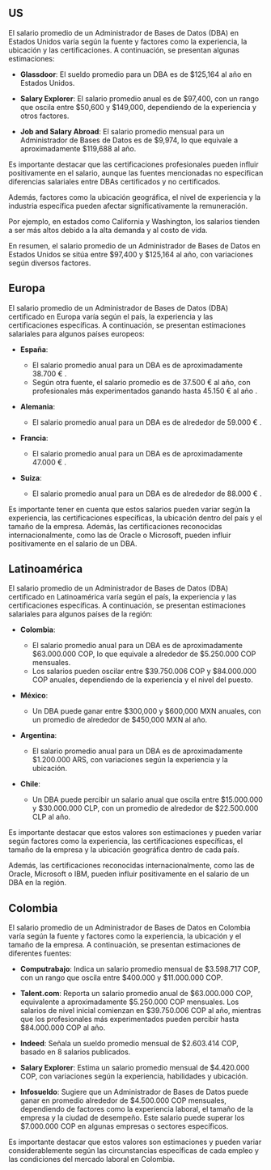 ## US

El salario promedio de un Administrador de Bases de Datos (DBA) en Estados Unidos varía según la fuente y factores como la experiencia, la ubicación y las certificaciones. A continuación, se presentan algunas estimaciones:

- **Glassdoor**: El sueldo promedio para un DBA es de $125,164 al año en Estados Unidos. 

- **Salary Explorer**: El salario promedio anual es de $97,400, con un rango que oscila entre $50,600 y $149,000, dependiendo de la experiencia y otros factores. 

- **Job and Salary Abroad**: El salario promedio mensual para un Administrador de Bases de Datos es de $9,974, lo que equivale a aproximadamente $119,688 al año. 

Es importante destacar que las certificaciones profesionales pueden influir positivamente en el salario, aunque las fuentes mencionadas no especifican diferencias salariales entre DBAs certificados y no certificados.

Además, factores como la ubicación geográfica, el nivel de experiencia y la industria específica pueden afectar significativamente la remuneración.

Por ejemplo, en estados como California y Washington, los salarios tienden a ser más altos debido a la alta demanda y al costo de vida. 

En resumen, el salario promedio de un Administrador de Bases de Datos en Estados Unidos se sitúa entre $97,400 y $125,164 al año, con variaciones según diversos factores. 

## Europa

El salario promedio de un Administrador de Bases de Datos (DBA) certificado en Europa varía según el país, la experiencia y las certificaciones específicas. A continuación, se presentan estimaciones salariales para algunos países europeos:

- **España**:
  - El salario promedio anual para un DBA es de aproximadamente 38.700 € .
  - Según otra fuente, el salario promedio es de 37.500 € al año, con profesionales más experimentados ganando hasta 45.150 € al año .

- **Alemania**:
  - El salario promedio anual para un DBA es de alrededor de 59.000 € .

- **Francia**:
  - El salario promedio anual para un DBA es de aproximadamente 47.000 € .

- **Suiza**:
  - El salario promedio anual para un DBA es de alrededor de 88.000 € .

Es importante tener en cuenta que estos salarios pueden variar según la experiencia, las certificaciones específicas, la ubicación dentro del país y el tamaño de la empresa. Además, las certificaciones reconocidas internacionalmente, como las de Oracle o Microsoft, pueden influir positivamente en el salario de un DBA. 

## Latinoamérica

El salario promedio de un Administrador de Bases de Datos (DBA) certificado en Latinoamérica varía según el país, la experiencia y las certificaciones específicas. A continuación, se presentan estimaciones salariales para algunos países de la región:

- **Colombia**:
  - El salario promedio anual para un DBA es de aproximadamente $63.000.000 COP, lo que equivale a alrededor de $5.250.000 COP mensuales. 
  - Los salarios pueden oscilar entre $39.750.006 COP y $84.000.000 COP anuales, dependiendo de la experiencia y el nivel del puesto. 

- **México**:
  - Un DBA puede ganar entre $300,000 y $600,000 MXN anuales, con un promedio de alrededor de $450,000 MXN al año.

- **Argentina**:
  - El salario promedio anual para un DBA es de aproximadamente $1.200.000 ARS, con variaciones según la experiencia y la ubicación.

- **Chile**:
  - Un DBA puede percibir un salario anual que oscila entre $15.000.000 y $30.000.000 CLP, con un promedio de alrededor de $22.500.000 CLP al año.

Es importante destacar que estos valores son estimaciones y pueden variar según factores como la experiencia, las certificaciones específicas, el tamaño de la empresa y la ubicación geográfica dentro de cada país.

Además, las certificaciones reconocidas internacionalmente, como las de Oracle, Microsoft o IBM, pueden influir positivamente en el salario de un DBA en la región.

## Colombia
El salario promedio de un Administrador de Bases de Datos en Colombia varía según la fuente y factores como la experiencia, la ubicación y el tamaño de la empresa. A continuación, se presentan estimaciones de diferentes fuentes:

- **Computrabajo**: Indica un salario promedio mensual de $3.598.717 COP, con un rango que oscila entre $400.000 y $11.000.000 COP. 

- **Talent.com**: Reporta un salario promedio anual de $63.000.000 COP, equivalente a aproximadamente $5.250.000 COP mensuales. Los salarios de nivel inicial comienzan en $39.750.006 COP al año, mientras que los profesionales más experimentados pueden percibir hasta $84.000.000 COP al año. 

- **Indeed**: Señala un sueldo promedio mensual de $2.603.414 COP, basado en 8 salarios publicados. 

- **Salary Explorer**: Estima un salario promedio mensual de $4.420.000 COP, con variaciones según la experiencia, habilidades y ubicación. 

- **Infosueldo**: Sugiere que un Administrador de Bases de Datos puede ganar en promedio alrededor de $4.500.000 COP mensuales, dependiendo de factores como la experiencia laboral, el tamaño de la empresa y la ciudad de desempeño. Este salario puede superar los $7.000.000 COP en algunas empresas o sectores específicos. 

Es importante destacar que estos valores son estimaciones y pueden variar considerablemente según las circunstancias específicas de cada empleo y las condiciones del mercado laboral en Colombia. 
 
